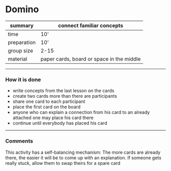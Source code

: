 
# Domino

| summary     | connect familiar concepts |
|-------------|---------------------------|
| time        | 10' |
| preparation | 10' |
| group size  | 2-15 |
| material    | paper cards, board or space in the middle |

----

### How it is done

* write concepts from the last lesson on the cards
* create two cards more than there are participants
* share one card to each participant
* place the first card on the board
* anyone who can explain a connection from his card to an already attached one may place his card there
* continue until everybody has placed his card

----

### Comments

This activity has a self-balancing mechanism: The more cards are already there, the easier it will be to come up with an explanation. If someone gets really stuck, allow them to swap theirs for a spare card
